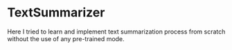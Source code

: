 # TextSummarizer
Here I tried to learn and implement text summarization process from scratch without the use of any pre-trained mode.

